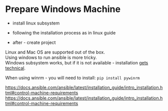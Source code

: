 
# Prepare Windows Machine

* install linux subsystem
* following the installation process as in linux guide


* after - create project


Linux and Mac OS are supported out of the box. \
Using windows to run ansible is more tricky. \
Windows subsystem works, but if it is not available - installation [gets technical](./windows/Ansible-On-Windows.md).

When using winrm - you will need to install:
`pip install pywinrm`

https://docs.ansible.com/ansible/latest/installation_guide/intro_installation.html#control-machine-requirements
https://docs.ansible.com/ansible/latest/installation_guide/intro_installation.html#control-machine-requirements